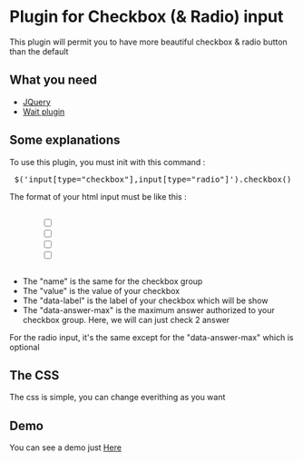 Plugin for Checkbox (& Radio) input
===============

<p> This plugin will permit you to have more beautiful checkbox & radio button than the default </p>

<h2> What you need </h2>
<ul>
	<li> <a href="http://jquery.com/"> JQuery </a> </li>
	<li> <a href="https://github.com/kookii/wait-plugin-js"> Wait plugin </a> </li>
</ul>


<h2> Some explanations </h2>
<p> To use this plugin, you must init with this command :  </p>
<pre> $('input[type="checkbox"],input[type="radio"]').checkbox() </pre>

<p> The format of your html input must be like this : </p>
<p>
	<code>
		<input type="checkbox" name="check" value = "test"  data-label = "Ma reponse" data-answer-max="2"/>
		<input type="checkbox" name="check" value = "test-2" data-label = "Ma reponse 2" data-answer-max="2"/>
		<input type="checkbox" name="check" value = "test-3" data-label = "Ma reponse 3" data-answer-max="2"/>
		<input type="checkbox" name="check" value = "test-4" data-label = "Ma reponse 4" data-answer-max="2"/>
	</code>
</p>
<ul>
	<li> The "name" is the same for the checkbox group </li>
	<li> The "value" is the value of your checkbox </li>
	<li> The "data-label" is the label of your checkbox which will be show </li>
	<li> The "data-answer-max" is the maximum answer authorized to your checkbox group. Here, we will can just check 2 answer </li>
</ul>

<p> For the radio input, it's the same except for the "data-answer-max" which is optional </p>

<h2> The CSS </h2>
<p> The css is simple, you can change everithing as you want </p>

<h2> Demo </h2>
<p> You can see a demo just <a href="http://demo.lemalesaint.fr/checkbox_plugin/demo/"> Here </a> </p>